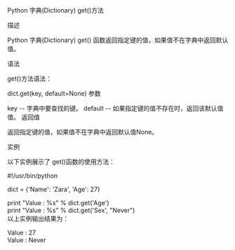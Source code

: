 Python 字典(Dictionary) get()方法

描述

Python 字典(Dictionary) get() 函数返回指定键的值，如果值不在字典中返回默认值。

语法

get()方法语法：

dict.get(key,  default=None)
参数

key -- 字典中要查找的键。
default -- 如果指定键的值不存在时，返回该默认值值。
返回值

返回指定键的值，如果值不在字典中返回默认值None。

实例

以下实例展示了 get()函数的使用方法：

#!/usr/bin/python 

dict =  {'Name':  'Zara',  'Age':  27}   

print  "Value : %s"  % dict.get('Age')  
print  "Value : %s"  % dict.get('Sex',  "Never")  
以上实例输出结果为：

Value  :  27  
Value  :  Never  
